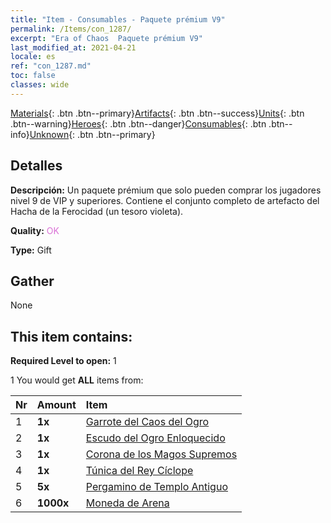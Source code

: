 ```yaml
---
title: "Item - Consumables - Paquete prémium V9"
permalink: /Items/con_1287/
excerpt: "Era of Chaos  Paquete prémium V9"
last_modified_at: 2021-04-21
locale: es
ref: "con_1287.md"
toc: false
classes: wide
---
```

 [Materials](/es/Items/){: .btn .btn--primary}[Artifacts](/es/Items/Artifacts/){: .btn .btn--success}[Units](/es/Items/Units/){: .btn .btn--warning}[Heroes](/es/Items/Heroes/){: .btn .btn--danger}[Consumables](/es/Items/Consumables/){: .btn .btn--info}[Unknown](/es/Items/Unknown/){: .btn .btn--primary}

## Detalles
 **Descripción:** Un paquete prémium que solo pueden comprar los jugadores nivel 9 de VIP y superiores. Contiene el conjunto completo de artefacto del Hacha de la Ferocidad (un tesoro violeta).

 **Quality:** <span style="color: #DA70D6">OK</span>

 **Type:** Gift

## Gather

  None

## This item contains:

 **Required Level to open:** 1

 1 You would get **ALL** items  from:

  | Nr | Amount |     Item    |
  |:---|:-------|:------------|
  | 1 |  **1x** | [Garrote del Caos del Ogro](/es/Items/art_125/) |  | 
  | 2 |  **1x** | [Escudo del Ogro Enloquecido](/es/Items/art_126/) |  | 
  | 3 |  **1x** | [Corona de los Magos Supremos](/es/Items/art_127/) |  | 
  | 4 |  **1x** | [Túnica del Rey Cíclope](/es/Items/art_128/) |  | 
  | 5 |  **5x** | [Pergamino de Templo Antiguo](/es/Items/con_697/) |  | 
  | 6 |  **1000x** | [Moneda de Arena](/es/Items/con_903/) |  | 
